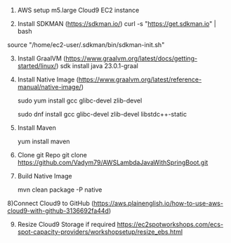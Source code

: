 1) AWS setup m5.large Cloud9 EC2 instance

2) Install SDKMAN   (https://sdkman.io/)
  curl -s "https://get.sdkman.io" | bash

  source "/home/ec2-user/.sdkman/bin/sdkman-init.sh"

3) Install GraalVM (https://www.graalvm.org/latest/docs/getting-started/linux/)
   sdk install java 23.0.1-graal

4) Install Native Image  (https://www.graalvm.org/latest/reference-manual/native-image/)

   sudo yum install gcc glibc-devel zlib-devel
  
   sudo dnf install gcc glibc-devel zlib-devel libstdc++-static

5) Install Maven  

   yum install maven 

6) Clone git Repo
  git clone https://github.com/Vadym79/AWSLambdaJavaWithSpringBoot.git

7) Build Native Image

   mvn clean package -P native

8)Connect Cloud9 to GitHub (https://aws.plainenglish.io/how-to-use-aws-cloud9-with-github-3136692fa44d)

9) Resize Cloud9 Storage if required https://ec2spotworkshops.com/ecs-spot-capacity-providers/workshopsetup/resize_ebs.html